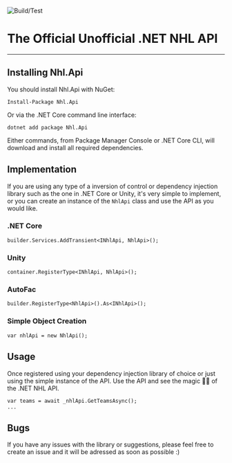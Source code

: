 ![Build/Test](https://github.com/Afischbacher/Nhl.Api/actions/workflows/dotnet.yml/badge.svg)


# The Official Unofficial .NET NHL API
-------------------------------------------------------------------------------------------------

## Installing Nhl.Api

You should install Nhl.Api with NuGet:

```
Install-Package Nhl.Api
```

Or via the .NET Core command line interface:

```
dotnet add package Nhl.Api
```

Either commands, from Package Manager Console or .NET Core CLI, will download and install all required dependencies.

## Implementation

If you are using any type of a inversion of control or dependency injection library such as the one in .NET Core or Unity, it's very simple to implement, or you can create an instance of the `NhlApi` class and use the API as you would like.

### .NET Core
`builder.Services.AddTransient<INhlApi, NhlApi>();`

### Unity
`container.RegisterType<INhlApi, NhlApi>();`

### AutoFac
`builder.RegisterType<NhlApi>().As<INhlApi>();`

### Simple Object Creation
`var nhlApi = new NhlApi();`

## Usage

Once registered using your dependency injection library of choice or just using the simple instance of the API. Use the API and see the magic 🧙‍♂️ of the .NET NHL API.
```
var teams = await _nhlApi.GetTeamsAsync();
...
```

## Bugs

If you have any issues with the library or suggestions, please feel free to create an issue and it will be adressed as soon as possible :)
